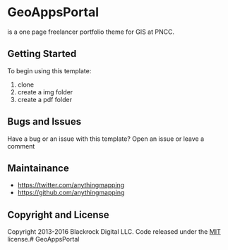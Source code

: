 # GeoAppsPortal

is a one page freelancer portfolio theme for GIS at PNCC.

## Getting Started

To begin using this template:
1. clone
2. create a img folder
3. create a pdf folder

## Bugs and Issues

Have a bug or an issue with this template? Open an issue or leave a comment

## Maintainance

* https://twitter.com/anythingmapping
* https://github.com/anythingmapping


## Copyright and License

Copyright 2013-2016 Blackrock Digital LLC. Code released under the [MIT](https://github.com/BlackrockDigital/startbootstrap-freelancer/blob/gh-pages/LICENSE) license.# GeoAppsPortal
